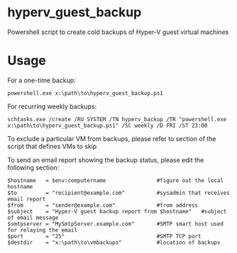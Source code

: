 # hyperv_guest_backup
Powershell script to create cold backups of Hyper-V guest virtual machines

# Usage

For a one-time backup:
```
powershell.exe x:\path\to\hyperv_guest_backup.ps1 
```

For recurring weekly backups:
```   
schtasks.exe /create /RU SYSTEM /TN hyperv_backup /TR "powershell.exe x:\path\to\hyperv_guest_backup.ps1" /SC weekly /D FRI /ST 23:00
```


To exclude a particular VM from backups, please refer to section of the script that defines VMs to skip


To send an email report showing the backup status, please edit the following section:
```
$hostname   = $env:computername                #figure out the local hostname
$to         = "recipient@example.com"          #sysadmin that receives email report
$from       = "sender@example.com"             #from address
$subject    = "Hyper-V guest backup report from $hostname"   #subject of email message
$smtpserver = "MySmtpServer.example.com"       #SMTP smart host used for relaying the email
$port       = "25"                             #SMTP TCP port
$destdir    = "x:\path\to\vmbackups"           #location of backups
```

